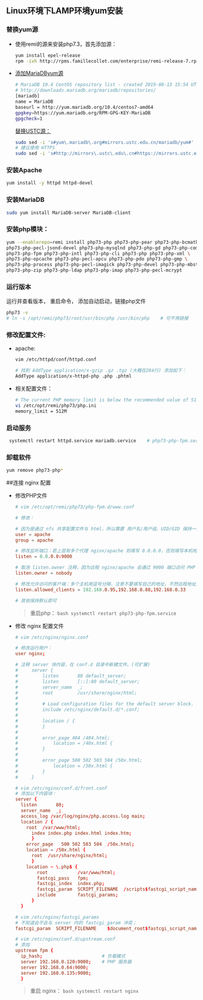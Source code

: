 <!--
 * @Description:
 * @Author: 焦国峰
 * @Github: https://github.com/clement-jiao
 * @Date: 2019-08-13 23:39:32
 * @LastEditors: clement-jiao
 * @LastEditTime: 2020-04-19 10:59:38
 -->
## Linux环境下LAMP环境yum安装


### 替换yum源

- 使用remi的源来安装php7.3，首先添加源：

  ```bash
  yum install epel-release
  rpm -ivh http://rpms.famillecollet.com/enterprise/remi-release-7.rpm
  ```

- [添加MariaDByum源](https://downloads.mariadb.org/mariadb/repositories)

  ```bash
  # MariaDB 10.4 CentOS repository list - created 2019-08-13 15:54 UTC
  # http://downloads.mariadb.org/mariadb/repositories/
  [mariadb]
  name = MariaDB
  baseurl = http://yum.mariadb.org/10.4/centos7-amd64
  gpgkey=https://yum.mariadb.org/RPM-GPG-KEY-MariaDB
  gpgcheck=1
  ```

  [替换USTC源：](https://mirrors.ustc.edu.cn/help/mariadb.html)

  ```bash
  sudo sed -i 's#yum\.mariadb\.org#mirrors.ustc.edu.cn/mariadb/yum#' /etc/yum.repos.d/mariadb
  # 建议使用 HTTPS
  sudo sed -i 's#http://mirrors\.ustc\.edu\.cn#https://mirrors.ustc.edu.cn#g' /etc/yum.repos.d/mariadb
  ```

### 安装Apache

```bash
yum install -y httpd httpd-devel
```
### 安装MariaDB

```bash
sudo yum install MariaDB-server MariaDB-client
```

### 安装php模块：

```bash
yum --enablerepo=remi install php73-php php73-php-pear php73-php-bcmath \
php73-php-pecl-jsond-devel php73-php-mysqlnd php73-php-gd php73-php-common \
php73-php-fpm php73-php-intl php73-php-cli php73-php php73-php-xml \
php73-php-opcache php73-php-pecl-apcu php73-php-pdo php73-php-gmp \
php73-php-process php73-php-pecl-imagick php73-php-devel php73-php-mbstring \
php73-php-zip php73-php-ldap php73-php-imap php73-php-pecl-mcrypt
```

### 运行版本
运行并查看版本， 重启命令， 添加自动启动，链接php文件
```bash
php73 -v
# ln -s /opt/remi/php73/root/usr/bin/php /usr/bin/php    # 可不用链接
```

### 修改配置文件:

- apache:
  ```bash
  vim /etc/httpd/conf/httpd.conf

  # 找到 AddType application/x-gzip .gz .tgz (大概在284行) 添加如下：
  AddType application/x-httpd-php .php .phtml
  ```


- 相关配置文件：
  ```bash
  # The current PHP memory limit is below the recommended value of 512MB.
  vi /etc/opt/remi/php73/php.ini
  memory_limit = 512M
  ```

### 启动服务

```bash
 systemctl restart httpd.service mariadb.service    # php73-php-fpm.service
```

### 卸载软件
```bash
yum remove php73-php*
```


##连接 nginx 配置
  - 修改PHP文件
    ```conf
    # vim /etc/opt/remi/php73/php-fpm.d/www.conf

    # 修改：

    # 因为是通过 nfs 共享配置文件与 html，所以需要 用户名/用户组、UID/GID 保持一致，日常配置则不需要。
    user = apache
    group = apache

    # 修改监听端口：若上层有多个代理 nginx/apache 则填写 0.0.0.0，否则填写本机地址或回环网卡地址。
    listen = 0.0.0.0:9000

    # 取消 listen.owner 注释，因为远程 nginx/apache 会通过 9000 端口访问 PHP 服务器，而此时 PHP 服务器没有那个用户，所以 nginx 将以 nobody 用户访问。
    listen.owner = nobody                                                                                                                                           listen.group = nobody                                                                                                                                           listen.mode = 0660

    # 修改允许访问的客户端：多个主机用逗号分隔，注意不要填写自己的地址，不然远程地址无法访问。
    listen.allowed_clients = 192.168.0.95,192.168.0.88,192.168.0.33

    # 其他保持默认即可
    ```
    >重启php： `bash systemctl restart php73-php-fpm.service`

  - 修改 nginx 配置文件
    ```conf
    # vim /etc/nginx/nginx.conf

    # 修改运行用户：
    user nginx;

    # 注释 server 块内容，在 conf.d 目录中新建文件。(可扩展)
    #     server {
    #         listen       80 default_server;
    #         listen       [::]:80 default_server;
    #         server_name  _;
    #         root         /usr/share/nginx/html;
    #
    #         # Load configuration files for the default server block.
    #         include /etc/nginx/default.d/*.conf;
    #
    #         location / {
    #         }
    #
    #         error_page 404 /404.html;
    #             location = /40x.html {
    #         }
    #
    #         error_page 500 502 503 504 /50x.html;
    #             location = /50x.html {
    #         }
    #     }

    # vim /etc/nginx/conf.d/front.conf
    # 添加以下内容块：
    server {
      listen       80;
      server_name  _;
      access_log /var/log/nginx/php.access.log main;
      location / {
        root  /var/www/html;
          index index.php index.html index.htm;
          }
        error_page   500 502 503 504  /50x.html;
        location = /50x.html {
          root  /usr/share/nginx/html;
          }
        location ~ \.php$ {
            root           /var/www/html;
            fastcgi_pass   fpm;
            fastcgi_index  index.php;
            fastcgi_param  SCRIPT_FILENAME  /scripts$fastcgi_script_name;
            include        fastcgi_params;
          }
      }

    # vim /etc/nginx/fastcgi_params
    # 不知道会不会与 server 内的 fastcgi_garam 冲突；
    fastcgi_param  SCRIPT_FILENAME    $document_root$fastcgi_script_name;

    # vim /etc/nginx/conf.d/upstream.conf
    # 添加
    upstream fpm {
      ip_hash;                      # 负载模式
      server 192.168.0.120:9000;    # PHP 服务器
      server 192.168.0.64:9000;
      server 192.168.0.135:9000;
      }
    ```
    >重启 nginx： `bash systemctl restart nginx`

